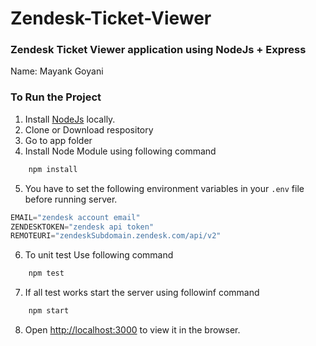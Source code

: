 # Zendesk-Ticket-Viewer

### Zendesk Ticket Viewer application using NodeJs + Express

Name: Mayank Goyani

### To Run the Project

1. Install [NodeJs](https://nodejs.org/en/) locally.
2. Clone or Download respository
3. Go to app folder
4. Install Node Module using following command
```javascript
    npm install
```
5. You have to set the following environment variables in your `.env` file before running server.
``` javascript
EMAIL="zendesk account email"
ZENDESKTOKEN="zendesk api token"
REMOTEURI="zendeskSubdomain.zendesk.com/api/v2"
```
6. To unit test  Use following command
```javascript
    npm test
```
7. If all test works start the server using followinf command

```javascript
    npm start
```
8. Open [http://localhost:3000](http://localhost:3000) to view it in the browser.
